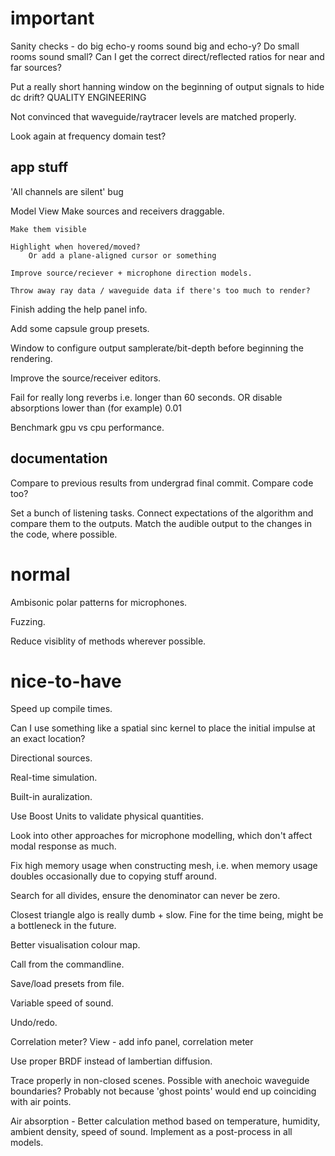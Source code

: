 important
=========

Sanity checks - do big echo-y rooms sound big and echo-y? Do small rooms sound
small? Can I get the correct direct/reflected ratios for near and far sources?

Put a really short hanning window on the beginning of output signals to hide
dc drift? QUALITY ENGINEERING

Not convinced that waveguide/raytracer levels are matched properly.

Look again at frequency domain test?

app stuff
---------

'All channels are silent' bug

Model View
    Make sources and receivers draggable.

    Make them visible

    Highlight when hovered/moved?
        Or add a plane-aligned cursor or something

    Improve source/reciever + microphone direction models.

    Throw away ray data / waveguide data if there's too much to render?

Finish adding the help panel info.

Add some capsule group presets.

Window to configure output samplerate/bit-depth before beginning the rendering.

Improve the source/receiver editors.

Fail for really long reverbs i.e. longer than 60 seconds.
    OR disable absorptions lower than (for example) 0.01

Benchmark gpu vs cpu performance.

documentation
-------------

Compare to previous results from undergrad final commit. Compare code too?

Set a bunch of listening tasks.
    Connect expectations of the algorithm and compare them to the outputs.
    Match the audible output to the changes in the code, where possible.

normal
======

Ambisonic polar patterns for microphones.

Fuzzing.

Reduce visiblity of methods wherever possible.

nice-to-have
============

Speed up compile times.

Can I use something like a spatial sinc kernel to place the initial impulse at
an exact location?

Directional sources.

Real-time simulation.

Built-in auralization.

Use Boost Units to validate physical quantities.

Look into other approaches for microphone modelling, which don't affect modal
response as much.

Fix high memory usage when constructing mesh, i.e. when memory usage doubles
occasionally due to copying stuff around.

Search for all divides, ensure the denominator can never be zero.

Closest triangle algo is really dumb + slow.
Fine for the time being, might be a bottleneck in the future.

Better visualisation colour map.

Call from the commandline.

Save/load presets from file.

Variable speed of sound.

Undo/redo.

Correlation meter?
View - add info panel, correlation meter

Use proper BRDF instead of lambertian diffusion.

Trace properly in non-closed scenes.
Possible with anechoic waveguide boundaries?
Probably not because 'ghost points' would end up coinciding with air points.

Air absorption - Better calculation method based on temperature, humidity,
ambient density, speed of sound.
Implement as a post-process in all models.

